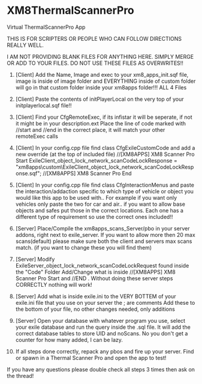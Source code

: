 # XM8ThermalScannerPro
Virtual ThermalScannerPro App


THIS IS FOR SCRIPTERS OR PEOPLE WHO CAN FOLLOW DIRECTIONS REALLY WELL.

I AM NOT PROVIDING BLANK FILES FOR ANYTHING HERE. SIMPLY MERGE OR ADD TO YOUR FILES. DO NOT USE THESE FILES AS OVERWRITES!!


1. [Client] Add the Name, Image and exec to your xm8_apps_init.sqf file, image is inside of image folder and EVERYTHING
  inside of custom folder will go in that custom folder inside your xm8apps folder!!! ALL 4 Files
  
2. [Client] Paste the contents of initPlayerLocal on the very top of your initplayerlocal.sqf file!! 

3. [Client] Find your CfgRemoteExec, if its infistar it will be seperate, if not it might be in your description.ext
  Place the line of code marked with //start and //end in the correct place, it will match your other remoteExec calls

4. [Client] In your config.cpp file find class CfgExileCustomCode and add a new override (at the top of included file)
  //[XM8APPS] XM8 Scanner Pro Start
	ExileClient_object_lock_network_scanCodeLockResponse = "xm8apps\custom\ExileClient_object_lock_network_scanCodeLockResponse.sqf";
	//[XM8APPS] XM8 Scanner Pro End
	
5. [Client] In your config.cpp file find class CfgInteractionMenus and paste the interaction/addaction specific to which type
  of vehicle or object you would like this app to be used with.. For example if you want only vehicles only paste the two for car
  and air.. if you want to allow base objects and safes put those in the correct locations. Each one has a different type of requirement
  so use the correct ones included!!
  
6. [Server] Place/Compile the xm8apps_scans_Server/pbo in your server addons, right next to exile_server. If you want to allow more
  then 20 max scans(default) please make sure both the client and servers max scans match. (if you want to change these you will find them)
  
7. [Server] Modify ExileServer_object_lock_network_scanCodeLockRequest found inside the "Code" Folder 
  Add/Change what is inside //[XM8APPS] XM8 Scanner Pro Start and //END . Without doing these server steps CORRECTLY nothing will work!
  
8. [Server] Add what is inside exile.ini to the VERY BOTTEM of your exile.ini file that you use on your server the ; are comments
  Add these to the bottom of your file, no other changes needed, only additions

9. [Server] Open your database with whatever program you use, select your exile database and run the query inside the .sql file. 
  It will add the correct database tables to store UID and noScans. No you don't get a counter for how many added, I can be lazy.
  
10. If all steps done correctly, repack any pbos and fire up your server. Find or spawn in a Thermal Scanner Pro and open the app
  to test!
  
If you have any questions please double check all steps 3 times then ask on the thread!

